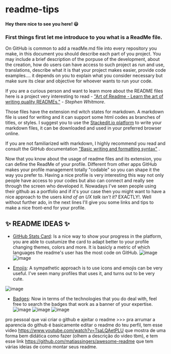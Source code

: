 # readme-tips
#### **Hey there nice to see you here!** :smiley:

### First things first let me introduce to you what is a ReadMe file. 

On GitHub is common to add a readMe.md file into every repository you make, in this document you should describe each part of you project. You may include a brief description of the porpuse of the development, about the creation, how do users can have access to such project as run and use, translations, describe what it is that your project makes easier, provide code examples.... it depends on you to explain what you consider necessary but make sure its clear and objective for whoever wants to run your code. 

If you are a curious person and want to learn more about the README files here is a project very interesting to read -   ["Art of Readme - Learn the art of writing quality READMEs."](https://github.com/noffle/art-of-readme#readme)  -  _Stephen Whitmore_. 

Those files have the extension md witch states for markdown. A markdown file is used for writing and it can support some html codes as branches of titles, or styles. I suggest you to use the [Stackedit.io platform](https://stackedit.io/app#) to write your markdown files, it can be downloaded and used in your preferred browser online. 

If you are not familiarized with markdown, I highly recommend you read and consult the GitHub documentation  ["Basic writing and formatting syntax"](https://docs.github.com/en/github/writing-on-github/getting-started-with-writing-and-formatting-on-github/basic-writing-and-formatting-syntax) . 

Now that you know about the usage of readme files and its extension, you can define the ReadMe of your profile. Different from other apps GitHub makes your profile management totally "codable" so you can shape it the way you prefer to. Having a nice profile is very interesting this way not only people have access to your codes but also can connect and really see through the screen who developed it. Nowadays I've seen people using their github as a portfolio and if it's your case then you might want to have a nice approach to the users _kind of an UX talk isn't it?_ EXACTLY!. Well without further ado, in the next lines I'll give you some links and tips to make a nice front-end for your profile. 

## :sparkles: README IDEAS :sparkles:


- [GitHub Stats Card](https://github.com/anuraghazra/github-readme-stats): Is a nice way to show your progress in the platform, you are able to custumize the card to adapt better to your profile changing themes, colors and more. It is basicly a metric of which languages the readme's user has the most code on GitHub. 
 ![image](https://user-images.githubusercontent.com/86369677/142044557-a43880eb-305a-4f2f-a3df-68aee81d2e59.png)
 ![image](https://user-images.githubusercontent.com/86369677/142044598-387ace78-60c5-4df9-b4a6-2d85281853ea.png)
 
- [Emojis](https://github.com/ikatyang/emoji-cheat-sheet/blob/master/README.md#github-custom-emoji): A sympathetic approach is to use icons and emojis can be very useful. I've seen many profiles that uses it, and turns out to be very cute. 

 ![image](https://user-images.githubusercontent.com/86369677/142045043-6441aba0-5636-4335-9a71-0d7c3cfae89b.png)
 
 - [Badges](https://dev.to/envoy_/150-badges-for-github-pnk): Now in terms of the technologies that you do deal with, feel free to search the badges that work as a banner of your expertise. 
 ![image](https://user-images.githubusercontent.com/86369677/142047028-048593a0-7026-4a0c-a8cb-e4a2fccadff0.png)
 ![image](https://user-images.githubusercontent.com/86369677/142047228-dd62201f-9868-4de8-9bbb-8ce69ef788de.png)
 ![image](https://user-images.githubusercontent.com/86369677/142047474-5854d542-21a7-479f-a0e0-dd67897a5a12.png)





pro pessoal que vai criar o github e ajeitar o readme >>> pra arrumar a aparencia do github é basicamente editar o readme do teu perfil, tem esse video https://www.youtube.com/watch?v=TsaLQAetPLU que mostra de uma forma bem didática como fazer (olhem a descrição do video tbm), e tem esse link https://github.com/matiassingers/awesome-readme que tem várias ideias de como montar seus readme.
